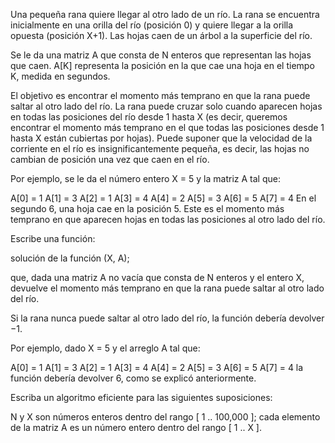 Una pequeña rana quiere llegar al otro lado de un río. La rana se encuentra inicialmente en una orilla del río (posición 0) y quiere llegar a la orilla opuesta (posición X+1). Las hojas caen de un árbol a la superficie del río.

Se le da una matriz A que consta de N enteros que representan las hojas que caen. A[K] representa la posición en la que cae una hoja en el tiempo K, medida en segundos.

El objetivo es encontrar el momento más temprano en que la rana puede saltar al otro lado del río. La rana puede cruzar solo cuando aparecen hojas en todas las posiciones del río desde 1 hasta X (es decir, queremos encontrar el momento más temprano en el que todas las posiciones desde 1 hasta X están cubiertas por hojas). Puede suponer que la velocidad de la corriente en el río es insignificantemente pequeña, es decir, las hojas no cambian de posición una vez que caen en el río.

Por ejemplo, se le da el número entero X = 5 y la matriz A tal que:

  A[0] = 1 
  A[1] = 3 
  A[2] = 1 
  A[3] = 4 
  A[4] = 2 
  A[5] = 3 
  A[6] = 5 
  A[7] = 4
En el segundo 6, una hoja cae en la posición 5. Este es el momento más temprano en que aparecen hojas en todas las posiciones al otro lado del río.

Escribe una función:

solución de la función (X, A);

que, dada una matriz A no vacía que consta de N enteros y el entero X, devuelve el momento más temprano en que la rana puede saltar al otro lado del río.

Si la rana nunca puede saltar al otro lado del río, la función debería devolver −1.

Por ejemplo, dado X = 5 y el arreglo A tal que:

  A[0] = 1 
  A[1] = 3 
  A[2] = 1 
  A[3] = 4 
  A[4] = 2 
  A[5] = 3 
  A[6] = 5 
  A[7] = 4
la función debería devolver 6, como se explicó anteriormente.

Escriba un algoritmo eficiente para las siguientes suposiciones:

N y X son números enteros dentro del rango [ 1 .. 100,000 ];
cada elemento de la matriz A es un número entero dentro del rango [ 1 .. X ].
